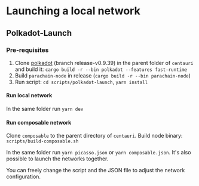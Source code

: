 # Launching a local network

## Polkadot-Launch

### Pre-requisites

1. Clone [polkadot](https://github.com/paritytech/polkadot) (branch release-v0.9.39) in the parent folder of `centauri` 
   and build it: `cargo build -r --bin polkadot --features fast-runtime`
2. Build `parachain-node` in release (`cargo build -r --bin parachain-node`)
3. Run script: `cd scripts/polkadot-launch`, `yarn install`

#### Run local network

In the same folder run `yarn dev`

#### Run composable network

Clone `composable` to the parent directory of `centauri`. Build node binary: `scripts/build-composable.sh`

In the same folder run `yarn picasso.json` or `yarn composable.json`. It's also possible to launch the networks together.

You can freely change the script and the JSON file to adjust the network configuration.

